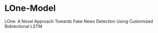 # LOne-Model
LOne: A Novel Approach Towards Fake News  Detection Using Customized Bidirectional LSTM
